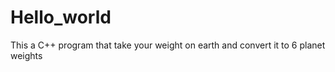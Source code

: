 # Hello_world
This a C++ program that take your weight on earth and convert it to 6 planet weights  
